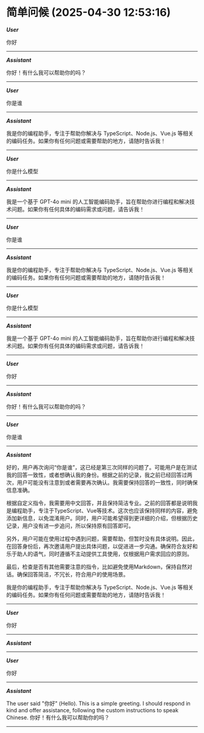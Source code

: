 <!-- Generated by SpecStory -->

# 简单问候 (2025-04-30 12:53:16)

_**User**_

你好

---

_**Assistant**_

你好！有什么我可以帮助你的吗？

---

_**User**_

你是谁

---

_**Assistant**_

我是你的编程助手，专注于帮助你解决与 TypeScript、Node.js、Vue.js 等相关的编码任务。如果你有任何问题或需要帮助的地方，请随时告诉我！

---

_**User**_

你是什么模型

---

_**Assistant**_

我是一个基于 GPT-4o mini 的人工智能编码助手，旨在帮助你进行编程和解决技术问题。如果你有任何具体的编码需求或问题，请告诉我！

---

_**User**_

你是谁

---

_**Assistant**_

我是你的编程助手，专注于帮助你解决与 TypeScript、Node.js、Vue.js 等相关的编码任务。如果你有任何问题或需要帮助的地方，请随时告诉我！

---

_**User**_

你是什么模型

---

_**Assistant**_

我是一个基于 GPT-4o mini 的人工智能编码助手，旨在帮助你进行编程和解决技术问题。如果你有任何具体的编码需求或问题，请告诉我！

---

_**User**_

你好

---

_**Assistant**_

<think>

</think>

你好！有什么我可以帮助你的吗？

---

_**User**_

你是谁

---

_**Assistant**_

<think>

好的，用户再次询问“你是谁”，这已经是第三次同样的问题了。可能用户是在测试我的回答一致性，或者想确认我的身份。根据之前的记录，我之前已经回答过两次，用户可能没有注意到或者需要再次确认。我需要保持回答的一致性，同时确保信息准确。

根据自定义指令，我需要用中文回答，并且保持简洁专业。之前的回答都是说明我是编程助手，专注于TypeScript、Vue等技术。这次也应该保持同样的内容，避免添加新信息，以免混淆用户。同时，用户可能希望得到更详细的介绍，但根据历史记录，用户没有进一步追问，所以保持原有回答即可。

另外，用户可能在使用过程中遇到问题，需要帮助，但暂时没有具体说明。因此，在回答身份后，再次邀请用户提出具体问题，以促进进一步沟通。确保符合友好和乐于助人的语气，同时遵循不主动提供工具使用，仅根据用户需求回应的原则。

最后，检查是否有其他需要注意的指令，比如避免使用Markdown，保持自然对话。确保回答简洁，不冗长，符合用户的使用场景。
</think>

我是你的编程助手，专注于帮助你解决与 TypeScript、Node.js、Vue.js 等相关的编码任务。如果你有任何问题或需要帮助的地方，请随时告诉我！

---

_**User**_

你好

---

_**Assistant**_



---

_**User**_

你好

---

_**Assistant**_

<think>
The user said "你好" (Hello). This is a simple greeting. I should respond in kind and offer assistance, following the custom instructions to speak Chinese.
</think>
你好！有什么我可以帮助你的吗？

---

